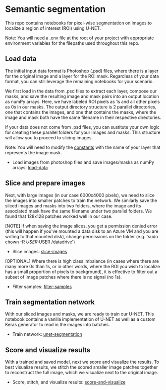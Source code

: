 # Semantic segmentation

This repo contains notebooks for pixel-wise segmentation on images to localize a region of interest (ROI) using U-NET. 

Note: You will need a .env file at the root of your project with appropriate environment variables for the filepaths used throughout this repo. 

## Load data

The initial input data format is Photoshop (.psd) files, where there is a layer for the original image and a layer for the ROI mask. Regardless of your data format, you can still leverage the remaining notebooks for your scenario. 

We first load in the data from .psd files to extract each layer, compose our masks, and save the resulting image and mask pairs into an output location as numPy arrays. Here, we have labeled ROI pixels as 1s and all other pixels as 0s in our masks. The output directory structure is 2 parallel directories, one that contains the images, and one that contains the masks, where the image and mask both have the same filename in their respective directories.  

If your data does not come from .psd files, you can sustitute your own logic for creating these parallel folders for your images and masks. This structure will allow you to proceed to slicing images.

Note: You will need to modify the [constants](https://github.com/laurentran/segmentation/blob/master/src/utils/constant.py) with the name of your layer that represents the image mask. 

* Load images from photoshop files and save images/masks as numPy arrays: [load-data](https://github.com/laurentran/segmentation/blob/master/notebooks/load-data.ipynb)

## Slice and prepare images

Next, with large images (in our case 6000x4000 pixels), we need to slice the images into smaller patches to train the network.  We similarly save the sliced images and masks into two folders, where the image and its associated mask have the same filename under two parallel folders.  We found that 128x128 patches worked well in our case.

[NOTE] If when saving the image slices, you get a permission denied error (this will happen if you've mounted a data disk to an Azure VM and you are writing to that mounted disk), change permissions on the folder (e.g. 'sudo chown -R $USER:$USER /datadrive')

* Slice images: [slice-images](https://github.com/laurentran/segmentation/blob/master/notebooks/slice-images.ipynb)

[OPTIONAL] Where there is high class imbalance (in cases where there are many more 0s than 1s, or in other words, where the ROI you wish to localize has a small proportion of pixels to background), it is effective to filter out a subset of image patches where there is no signal (no 1s). 

* Filter samples: [filter-samples](https://github.com/laurentran/segmentation/blob/master/notebooks/filter-samples.ipynb)

## Train segmentation network

With our sliced images and masks, we are ready to train our U-NET.  This notebook contains a vanilla implementation of U-NET as well as a custom Keras generator to read in the images into batches.

* Train network: [unet-segmentation](https://github.com/laurentran/segmentation/blob/master/notebooks/unet-segmentation.ipynb)

## Score and visualize results

With a trained and saved model, next we score and visualize the results.  To best visualize results, we stitch the scored smaller image patches together to reconstruct the full image, which we visualize next to the original image.

* Score, stitch, and visualize results: [score-and-visualize](https://github.com/laurentran/segmentation/blob/master/notebooks/score_and_visualize.ipynb)
